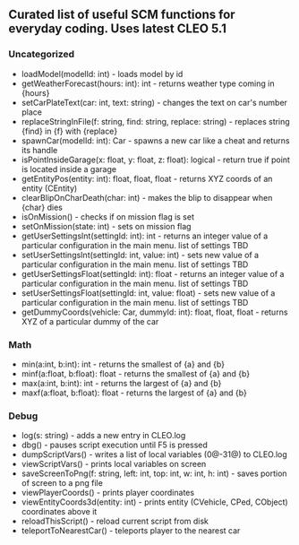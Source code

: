 ## Curated list of useful SCM functions for everyday coding. Uses latest CLEO 5.1


### Uncategorized

* loadModel(modelId: int) - loads model by id
* getWeatherForecast(hours: int): int - returns weather type coming in {hours}
* setCarPlateText(car: int, text: string) - changes the text on car's number place
* replaceStringInFile(f: string, find: string, replace: string) - replaces string {find} in {f} with {replace}
* spawnCar(modelId: int): Car - spawns a new car like a cheat and returns its handle
* isPointInsideGarage(x: float, y: float, z: float): logical - return true if point is located inside a garage
* getEntityPos(entity: int): float, float, float - returns XYZ coords of an entity (CEntity)
* clearBlipOnCharDeath(char: int) - makes the blip to disappear when {char} dies
* isOnMission() - checks if on mission flag is set
* setOnMission(state: int) - sets on mission flag
* getUserSettingsInt(settingId: int): int - returns an integer value of a particular configuration in the main menu. list of settings TBD
* setUserSettingsInt(settingId: int, value: int) - sets new value of a particular configuration in the main menu. list of settings TBD
* getUserSettingsFloat(settingId: int): float - returns an integer value of a particular configuration in the main menu. list of settings TBD
* setUserSettingsFloat(settingId: int, value: float) - sets new value of a particular configuration in the main menu. list of settings TBD
* getDummyCoords(vehicle: Car, dummyId: int): float, float, float - returns XYZ of a particular dummy of the car

### Math
* min(a:int, b:int): int - returns the smallest of {a} and {b}
* minf(a:float, b:float): float - returns the smallest of {a} and {b}
* max(a:int, b:int): int - returns the largest of {a} and {b}
* maxf(a:float, b:float): float - returns the largest of {a} and {b}

### Debug
* log(s: string) - adds a new entry in CLEO.log
* dbg() - pauses script execution until F5 is pressed
* dumpScriptVars() - writes a list of local variables (0@-31@) to CLEO.log
* viewScriptVars() - prints local variables on screen
* saveScreenToPng(f: string, left: int, top: int, w: int, h: int) - saves portion of screen to a png file
* viewPlayerCoords() - prints player coordinates
* viewEntityCoords3d(entity: int) - prints entity (CVehicle, CPed, CObject) coordinates above it
* reloadThisScript() - reload current script from disk
* teleportToNearestCar() - teleports player to the nearest car
